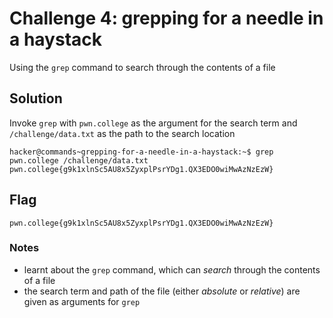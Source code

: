 # Challenge 4: grepping for a needle in a haystack
Using the `grep` command to search through the contents of a file
## Solution
Invoke `grep` with `pwn.college` as the argument for the search term and `/challenge/data.txt` as the path to the search location
```
hacker@commands~grepping-for-a-needle-in-a-haystack:~$ grep pwn.college /challenge/data.txt
pwn.college{g9k1xlnSc5AU8x5ZyxplPsrYDg1.QX3EDO0wiMwAzNzEzW}
```

## Flag
`pwn.college{g9k1xlnSc5AU8x5ZyxplPsrYDg1.QX3EDO0wiMwAzNzEzW}`
### Notes
- learnt about the `grep` command, which can _search_ through the contents of a file
- the search term and path of the file (either _absolute_ or _relative_) are given as arguments for `grep`